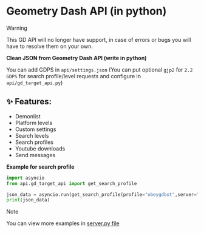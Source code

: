# Geometry Dash API (in python)

> [!WARNING]
> This GD API will no longer have support, in case of errors or bugs you will have to resolve them on your own.

**Clean JSON from Geometry Dash API (write in python)**

You can add GDPS in `api/settings.json`  (You can put optional `gjp2` for `2.2 GDPS` for search profile/level requests and configure in `api/gd_target_api.py`)

## ✨ Features:
- Demonlist
- Platform levels
- Custom settings
- Search levels
- Search profiles
- Youtube downloads
- Send messages

**Example for search profile** 

```python
import asyncio
from api.gd_target_api import get_search_profile

json_data = asyncio.run(get_search_profile(profile="obeygdbot",server="robtop"))
print(json_data)
```
> [!NOTE]
> You can view more examples in [server.py file](https://github.com/MigMatos/Geometry-Dash-API-in-Python/blob/main/server.py)
